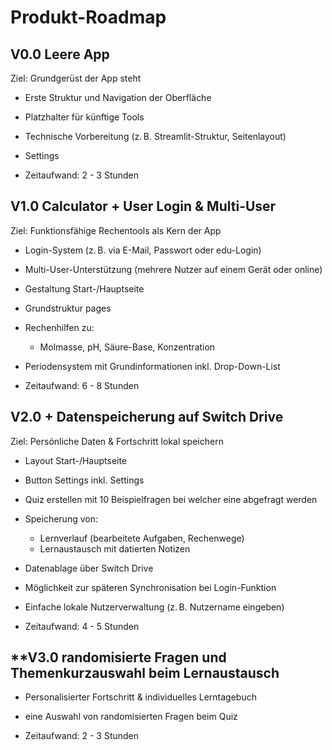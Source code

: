 # **Produkt-Roadmap**

## **V0.0 Leere App**
Ziel: Grundgerüst der App steht
- Erste Struktur und Navigation der Oberfläche
- Platzhalter für künftige Tools
- Technische Vorbereitung (z. B. Streamlit-Struktur, Seitenlayout)
- Settings

- Zeitaufwand: 2 - 3 Stunden

## **V1.0 Calculator + User Login & Multi-User**
Ziel: Funktionsfähige Rechentools als Kern der App
- Login-System (z. B. via E-Mail, Passwort oder edu-Login)
- Multi-User-Unterstützung (mehrere Nutzer auf einem Gerät oder online)
- Gestaltung Start-/Hauptseite
- Grundstruktur pages
- Rechenhilfen zu:
  - Molmasse, pH, Säure-Base, Konzentration
- Periodensystem mit Grundinformationen inkl. Drop-Down-List

- Zeitaufwand: 6 - 8 Stunden

## **V2.0 + Datenspeicherung auf Switch Drive**
Ziel: Persönliche Daten & Fortschritt lokal speichern
- Layout Start-/Hauptseite
- Button Settings inkl. Settings
- Quiz erstellen mit 10 Beispielfragen bei welcher eine abgefragt werden
- Speicherung von:
  - Lernverlauf (bearbeitete Aufgaben, Rechenwege)
  - Lernaustausch mit datierten Notizen
- Datenablage über Switch Drive
- Möglichkeit zur späteren Synchronisation bei Login-Funktion
- Einfache lokale Nutzerverwaltung (z. B. Nutzername eingeben)

- Zeitaufwand: 4 - 5 Stunden

## **V3.0 randomisierte Fragen und Themenkurzauswahl beim Lernaustausch
- Personalisierter Fortschritt & individuelles Lerntagebuch
- eine Auswahl von randomisierten Fragen beim Quiz

- Zeitaufwand: 2 - 3 Stunden
